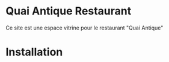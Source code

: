 # Quai Antique Restaurant
Ce site est une espace vitrine pour le restaurant "Quai Antique"

# Installation